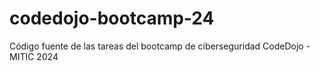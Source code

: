 # codedojo-bootcamp-24
Código fuente de las tareas del bootcamp de ciberseguridad CodeDojo - MITIC 2024
